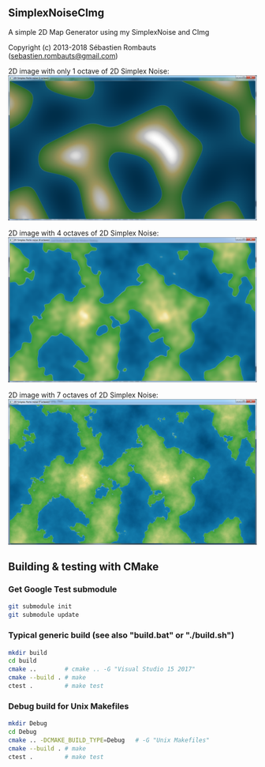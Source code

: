 SimplexNoiseCImg
----------------

A simple 2D Map Generator using my SimplexNoise and CImg

Copyright (c) 2013-2018 Sébastien Rombauts (sebastien.rombauts@gmail.com)

2D image with only 1 octave of 2D Simplex Noise:
![1 octave of 2D Simplex Noise](Screenshots/Simplex2D-1octave.png)

2D image with 4 octaves of 2D Simplex Noise:
![1 octave of 2D Simplex Noise](Screenshots/Simplex2D-4octaves.png)

2D image with 7 octaves of 2D Simplex Noise:
![1 octave of 2D Simplex Noise](Screenshots/Simplex2D-7octaves.png)

## Building & testing with CMake

### Get Google Test submodule

```bash
git submodule init
git submodule update
```

### Typical generic build (see also "build.bat" or "./build.sh")

```bash
mkdir build
cd build
cmake ..        # cmake .. -G "Visual Studio 15 2017"
cmake --build . # make
ctest .         # make test
```

### Debug build for Unix Makefiles

```bash
mkdir Debug
cd Debug
cmake .. -DCMAKE_BUILD_TYPE=Debug   # -G "Unix Makefiles"
cmake --build . # make
ctest .         # make test
```
